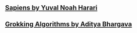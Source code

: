 ## [Sapiens by Yuval Noah Harari](sapiens/README.md)

## [Grokking Algorithms by Aditya Bhargava](grokking-algorithms/README.md)